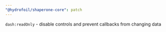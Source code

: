 ```yaml
---
"@hydrofoil/shaperone-core": patch
---
```


`dash:readOnly` - disable controls and prevent callbacks from changing data
